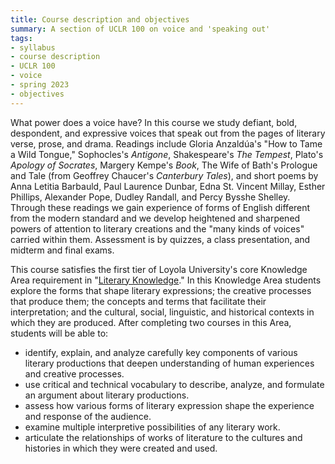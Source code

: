 ```yaml
---
title: Course description and objectives
summary: A section of UCLR 100 on voice and 'speaking out'
tags:
- syllabus
- course description
- UCLR 100
- voice
- spring 2023
- objectives
---
```


What power does a voice have?
In this course we study defiant, bold, despondent, and expressive voices that speak out from the pages of literary verse, prose, and drama.
Readings include
Gloria Anzaldúa's "How to Tame a Wild Tongue,"
Sophocles's *Antigone*,
Shakespeare's *The Tempest*,
Plato's *Apology of Socrates*,
Margery Kempe's *Book*,
The Wife of Bath's Prologue and Tale (from Geoffrey Chaucer's *Canterbury Tales*),
and short poems by
Anna Letitia Barbauld,
Paul Laurence Dunbar,
Edna St. Vincent Millay,
Esther Phillips,
Alexander Pope,
Dudley Randall,
and
Percy Bysshe Shelley.
Through these readings we gain experience of forms of English different from the modern standard and we develop heightened and sharpened powers of attention to literary creations and the "many kinds of voices" carried within them.
Assessment is by quizzes, a class presentation, and midterm and final exams.
<!--
Topics include discursive address, footing, character, sound-pattern, form, and meaning.
-->

This course satisfies the first tier of Loyola University's core Knowledge Area requirement in "[Literary Knowledge](https://www.luc.edu/core/litknowcoursesub-first.shtml)."
In this Knowledge Area students explore the forms that shape literary expressions; the creative processes that produce them; the concepts and terms that facilitate their interpretation; and the cultural, social, linguistic, and historical contexts in which they are produced.
After completing two courses in this Area, students will be able to:

- identify, explain, and analyze carefully key components of various literary productions that deepen understanding of human experiences and creative processes.
- use critical and technical vocabulary to describe, analyze, and formulate an argument about literary productions.
- assess how various forms of literary expression shape the experience and response of the audience.
- examine multiple interpretive possibilities of any literary work.
- articulate the relationships of works of literature to the cultures and histories in which they were created and used.
